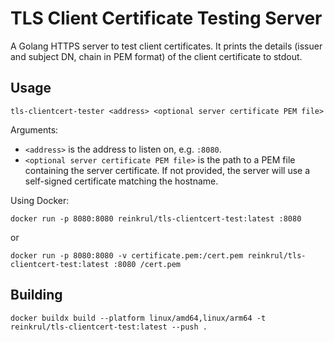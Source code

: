 # TLS Client Certificate Testing Server
A Golang HTTPS server to test client certificates.
It prints the details (issuer and subject DN, chain in PEM format) of the client certificate to stdout.

## Usage

```shell
tls-clientcert-tester <address> <optional server certificate PEM file>
```

Arguments:
- `<address>` is the address to listen on, e.g. `:8080`.
- `<optional server certificate PEM file>` is the path to a PEM file containing the server certificate.
  If not provided, the server will use a self-signed certificate matching the hostname.

Using Docker: 

```shell
docker run -p 8080:8080 reinkrul/tls-clientcert-test:latest :8080
```

or

```shell
docker run -p 8080:8080 -v certificate.pem:/cert.pem reinkrul/tls-clientcert-test:latest :8080 /cert.pem
```

## Building

```shell
docker buildx build --platform linux/amd64,linux/arm64 -t reinkrul/tls-clientcert-test:latest --push .
```
